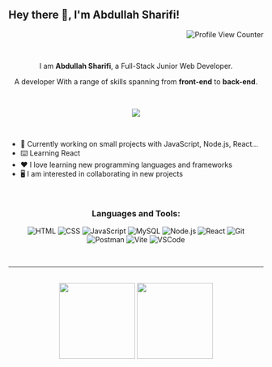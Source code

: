 ## Hey there 👋, I'm Abdullah Sharifi!
<div align="right">

![Profile View Counter](https://komarev.com/ghpvc/?username=ab-sharifi21&color=00BFB2)

</div>
<br />
<div align="center">
  
  I am <b>Abdullah Sharifi</b>, a Full-Stack Junior Web Developer.
  
  A developer With a range of skills spanning from <strong>front-end</strong> to <strong>back-end</strong>. 

  <br/>

  [<img src="https://img.shields.io/badge/-Abdul_Sharifi-blue?style=flat-square&logo=Linkedin&logoColor=white&color=00BFB2&link=https://www.linkedin.com/in/abdullahsharifi/)">](https://www.linkedin.com/in/abdullahsharifi/)

</div>

<br/>

- 💼 Currently working on small projects with JavaScript, Node.js, React...
- ⌨️ Learning React 
- ❤️ I love learning new programming languages and frameworks
- 🖥️ I am interested in collaborating in new projects

<br/>

<div align="center">

  <h3>Languages and Tools:</h3
  <br />
  
  ![HTML](https://img.shields.io/badge/HTML5-E34F26?style=for-the-badge&logo=html5&logoColor=white)
  ![CSS](https://img.shields.io/badge/CSS3-1572B6?style=for-the-badge&logo=css3&logoColor=white)
  ![JavaScript](https://img.shields.io/badge/JavaScript-F7DF1E.svg?style=for-the-badge&logo=JavaScript&logoColor=black)
  ![MySQL](https://img.shields.io/badge/MySQL-005C84?style=for-the-badge&logo=mysql&logoColor=white)
  ![Node.js](https://img.shields.io/badge/Node.js-339933.svg?style=for-the-badge&logo=nodedotjs&logoColor=white)
  ![React](https://img.shields.io/badge/React-61DAFB.svg?style=for-the-badge&logo=React&logoColor=black)
  ![Git](https://img.shields.io/badge/GIT-E44C30?style=for-the-badge&logo=git&logoColor=white)
  ![Postman](https://img.shields.io/badge/Postman-FF6C37.svg?style=for-the-badge&logo=Postman&logoColor=white)
  ![Vite](https://img.shields.io/badge/Vite-646CFF.svg?style=for-the-badge&logo=Vite&logoColor=white)
  ![VSCode](https://img.shields.io/badge/Visual%20Studio%20Code-007ACC.svg?style=for-the-badge&logo=Visual-Studio-Code&logoColor=white)

</div>
<br />

---
<br />

<div align="center">

  <img src="https://github-readme-stats.vercel.app/api?username=ab-sharifi21&show_icons=true&bg_color=22272E&text_color=ffffff&hide_border=true&title_color=00BFB2&icon_color=028090" height="150"/>
  <img src="https://streak-stats.demolab.com?user=ab-sharifi21&theme=tokyonight-duo&hide_border=true&locale=es&background=22272EE7&ring=00BFB2&fire=00BFB2&currStreakNum=C3F8FF&sideNums=C3F8FF&sideLabels=00BFB2&dates=C3F8FF&currStreakLabel=00BFB2" height="150"/>

</div>
